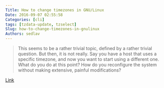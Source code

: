 ```yaml
---
Title: How to change timezones in GNU/Linux
Date: 2016-09-07 02:55:58
Categories: [cli]
tags: [tzdata-update, tzselect]
Slug: how-to-change-timezones-in-gnulinux
Authors: sedlav
---
```


> This seems to be a rather trivial topic, defined by a rather trivial question. But then, it is not really. Say you have a host that uses a specific timezone, and now you want to start using a different one. What do you do at this point? How do you reconfigure the system without making extensive, painful modifications?

[Link](http://www.dedoimedo.com/computers/linux-timezone.html)
